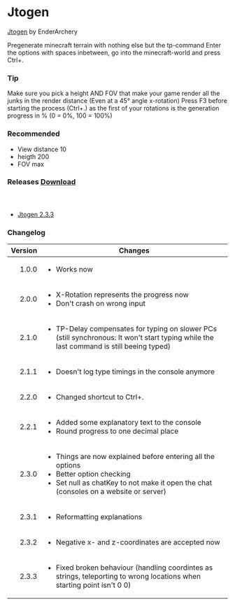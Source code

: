 # Jtogen
[Jtogen](#releases) by EnderArchery

Pregenerate minecraft terrain with nothing else but the tp-command
Enter the options with spaces inbetween, go into the minecraft-world and press Ctrl+.

### Tip

   Make sure you pick a height AND FOV that make your game render all the junks in the render distance (Even at a 45° angle x-rotation)
   Press F3 before starting the process (Ctrl+.) as the first of your rotations is the generation progress in % (0 = 0%, 100 = 100%)

### Recommended

 - View distance 10
 - heigth 200
 - FOV max

### Releases [Download](./Releases/Jtogen.zip)

#### &nbsp;&nbsp;&nbsp;

 - [Jtogen 2.3.3](./Releases/Jtogen_2.3.3.zip)

### Changelog

  |Version|Changes|
  |---:|---|
  |1.0.0 |<ul><li>Works now</li></ul>|
  |2.0.0 |<ul><li>X-Rotation represents the progress now</li><li>Don't crash on wrong input</li></ul>|
  |2.1.0 |<ul><li>TP-Delay compensates for typing on slower PCs (still synchronous: It won't start typing while the last command is still beeing typed)</li></ul>|
  |2.1.1 |<ul><li>Doesn't log type timings in the console anymore</li></ul>|
  |2.2.0 |<ul><li>Changed shortcut to Ctrl+.</li></ul>|
  |2.2.1 |<ul><li>Added some explanatory text to the console</li><li>Round progress to one decimal place</li></ul>|
  |2.3.0 |<ul><li>Things are now explained before entering all the options</li><li>Better option checking</li><li>Set null as chatKey to not make it open the chat (consoles on a website or server)</li></ul>|
  |2.3.1 |<ul><li>Reformatting explanations</li></ul>|
  |2.3.2 |<ul><li>Negative x- and z-coordinates are accepted now</li></ul>|
  |2.3.3 |<ul><li>Fixed broken behaviour (handling coordintes as strings, teleporting to wrong locations when starting point isn't 0 0)</li></ul>|
